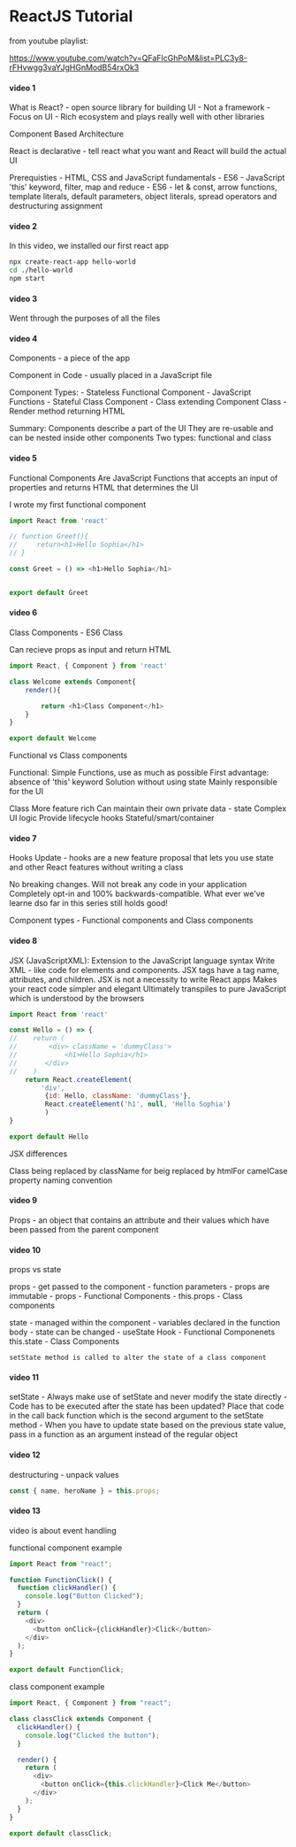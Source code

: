 # ReactJS Tutorial

from youtube playlist:

https://www.youtube.com/watch?v=QFaFIcGhPoM&list=PLC3y8-rFHvwgg3vaYJgHGnModB54rxOk3

#### video 1

What is React? - open source library for building UI - Not a framework - Focus on UI - Rich ecosystem and plays really well with other libraries

Component Based Architecture

React is declarative - tell react what you want and React will build the actual UI

Prerequisties - HTML, CSS and JavaScript fundamentals - ES6 - JavaScript 'this' keyword, filter, map and reduce - ES6 - let & const, arrow functions, template literals, default parameters, object literals, spread operators and destructuring assignment

#### video 2

In this video, we installed our first react app

```bash
npx create-react-app hello-world
cd ./hello-world
npm start
```

#### video 3

Went through the purposes of all the files

#### video 4

Components - a piece of the app

Component in Code - usually placed in a JavaScript file

Component Types: - Stateless Functional Component - JavaScript Functions - Stateful Class Component - Class extending Component Class - Render method returning HTML

Summary:
Components describe a part of the UI
They are re-usable and can be nested inside other components
Two types: functional and class

#### video 5

Functional Components
Are JavaScript Functions that accepts an input of properties and returns HTML that determines the UI

I wrote my first functional component

```JavaScript
import React from 'react'

// function Greet(){
//     return<h1>Hello Sophia</h1>
// }

const Greet = () => <h1>Hello Sophia</h1>


export default Greet
```

#### video 6

Class Components - ES6 Class

Can recieve props as input and return HTML

```JavaScript
import React, { Component } from 'react'

class Welcome extends Component{
    render(){

        return <h1>Class Component</h1>
    }
}

export default Welcome
```

Functional vs Class components

Functional: Simple Functions, use as much as possible
First advantage: absence of 'this' keyword
Solution without using state
Mainly responsible for the UI

Class
More feature rich
Can maintain their own private data - state
Complex UI logic
Provide lifecycle hooks
Stateful/smart/container

#### video 7

Hooks Update - hooks are a new feature proposal that lets you use state and other React features without writing a class

No breaking changes. Will not break any code in your application
Completely opt-in and 100% backwards-compatible.
What ever we've learne dso far in this series still holds good!

Component types - Functional components and Class components

#### video 8

JSX (JavaScriptXML): Extension to the JavaScript language syntax
Write XML - like code for elements and components.
JSX tags have a tag name, attributes, and children.
JSX is not a necessity to write React apps
Makes your react code simpler and elegant
Ultimately transpiles to pure JavaScript which is understood by the browsers

```JavaScript
import React from 'react'

const Hello = () => {
//    return (
//        <div> className = 'dummyClass'>
//            <h1>Hello Sophia</h1>
//       </div>
//    )
    return React.createElement(
        'div',
         {id: Hello, className: 'dummyClass'},
         React.createElement('h1', null, 'Hello Sophia')
         )
}

export default Hello
```

JSX differences

Class being replaced by className
for beig replaced by htmlFor
camelCase property naming convention

#### video 9

Props - an object that contains an attribute and their values which have been passed from the parent component

#### video 10

props vs state

props - get passed to the component - function parameters - props are immutable - props - Functional Components - this.props - Class components

state - managed within the component - variables declared in the function body - state can be changed - useState Hook - Functional Componenets this.state - Class Components

    setState method is called to alter the state of a class component

#### video 11

setState - Always make use of setState and never modify the state directly - Code has to be executed after the state has been updated? Place that code in the call back function which is the second argument to the setState method - When you have to update state based on the previous state value, pass in a function as an argument instead of the regular object

#### video 12

destructuring - unpack values

```javascript
const { name, heroName } = this.props;
```

#### video 13

video is about event handling

functional component example

```javascript
import React from "react";

function FunctionClick() {
  function clickHandler() {
    console.log("Button Clicked");
  }
  return (
    <div>
      <button onClick={clickHandler}>Click</button>
    </div>
  );
}

export default FunctionClick;
```

class component example

```javascript
import React, { Component } from "react";

class classClick extends Component {
  clickHandler() {
    console.log("Clicked the button");
  }

  render() {
    return (
      <div>
        <button onClick={this.clickHandler}>Click Me</button>
      </div>
    );
  }
}

export default classClick;
```
